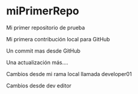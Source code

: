 # miPrimerRepo
Mi primer repositorio de prueba

Mi primera contribución local para GitHub

Un commit mas desde GitHub

Una actualización más....

Cambios desde mi rama local llamada developer01

Cambios desde dev editor